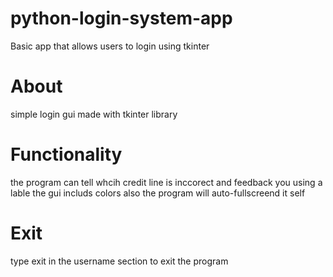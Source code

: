 # python-login-system-app
Basic app that allows users to login using tkinter


<h1>About</h1>

simple login gui made with tkinter library

<h1>Functionality</h1>

the program can tell whcih credit line is inccorect and feedback you using a lable
the gui includs colors also
the program will auto-fullscreend it self

<h1>Exit</h1>

type exit in the username section to exit the program
